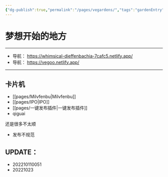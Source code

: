 ```yaml
---
{"dg-publish":true,"permalink":"/pages/vegardens/","tags":"gardenEntry","dgHomeLink":true,"dgPassFrontmatter":false,"dgShowBacklinks":true,"dgShowLocalGraph":true}
---
```




# 梦想开始的地方
---
- 导航： https://whimsical-dieffenbachia-7cafc5.netlify.app/
- 导航： https://vegoo.netlify.app/
---

## 卡片机
 
- [[pages/Milvfenbu|Milvfenbu]]
- [[pages/IPO|IPO]]
- [[pages/一键发布插件|一键发布插件]]
- qiguai 

还是很多不太顺

- 发布不规范

UPDATE：
--- 
- 202210110051
- 20221023